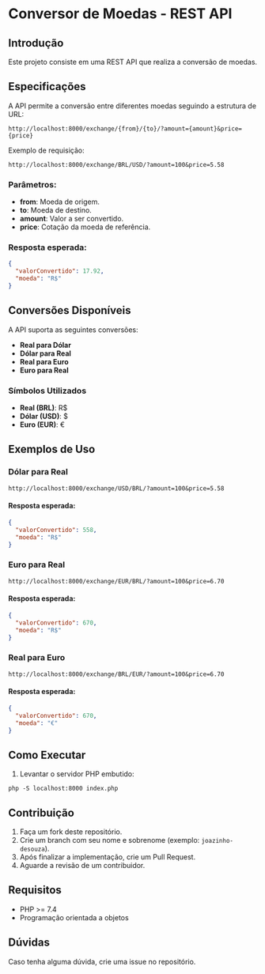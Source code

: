 # Conversor de Moedas - REST API

## Introdução
Este projeto consiste em uma REST API que realiza a conversão de moedas.

## Especificações
A API permite a conversão entre diferentes moedas seguindo a estrutura de URL:

```
http://localhost:8000/exchange/{from}/{to}/?amount={amount}&price={price}
```

Exemplo de requisição:
```
http://localhost:8000/exchange/BRL/USD/?amount=100&price=5.58
```

### Parâmetros:
- **from**: Moeda de origem.
- **to**: Moeda de destino.
- **amount**: Valor a ser convertido.
- **price**: Cotação da moeda de referência.

### Resposta esperada:
```json
{
  "valorConvertido": 17.92,
  "moeda": "R$"
}
```

## Conversões Disponíveis
A API suporta as seguintes conversões:
- **Real para Dólar**
- **Dólar para Real**
- **Real para Euro**
- **Euro para Real**

### Símbolos Utilizados
- **Real (BRL)**: R$
- **Dólar (USD)**: $
- **Euro (EUR)**: €

## Exemplos de Uso

### Dólar para Real
```
http://localhost:8000/exchange/USD/BRL/?amount=100&price=5.58
```
#### Resposta esperada:
```json
{
  "valorConvertido": 558,
  "moeda": "R$"
}
```

### Euro para Real
```
http://localhost:8000/exchange/EUR/BRL/?amount=100&price=6.70
```
#### Resposta esperada:
```json
{
  "valorConvertido": 670,
  "moeda": "R$"
}
```

### Real para Euro
```
http://localhost:8000/exchange/BRL/EUR/?amount=100&price=6.70
```
#### Resposta esperada:
```json
{
  "valorConvertido": 670,
  "moeda": "€"
}
```

## Como Executar
1. Levantar o servidor PHP embutido:
```
php -S localhost:8000 index.php
```


## Contribuição
1. Faça um fork deste repositório.
2. Crie um branch com seu nome e sobrenome (exemplo: `joazinho-desouza`).
3. Após finalizar a implementação, crie um Pull Request.
4. Aguarde a revisão de um contribuidor.

## Requisitos
- PHP >= 7.4
- Programação orientada a objetos

## Dúvidas
Caso tenha alguma dúvida, crie uma issue no repositório.


